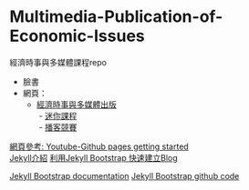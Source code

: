 # Multimedia-Publication-of-Economic-Issues
經濟時事與多媒體課程repo  

- 臉書  
- 網頁：  
    - [經濟時事與多媒體出版](https://github.com/tpemartin/Multimedia-Publication-of-Economic-Issues/)  
  - [迷你課程](https://github.com/ntpuecon/minicourses)  
  - [播客競賽](https://ntpuecon.github.io/podcastcompetition/)  



[網頁參考: Youtube-Github pages getting started](https://youtu.be/RaKX4A5EiQo?t=10m10s)  
[Jekyll介紹](https://wcc723.github.io/jekyll/2014/01/04/what-is-jekyll/)
[利用Jekyll Bootstrap 快速建立Blog](https://wcc723.github.io/jekyll/2014/01/12/jekyll-bootstrap/)  

[Jekyll Bootstrap documentation](https://github.com/plusjade/jekyllbootstrap.com)
[Jekyll Bootstrap github code](https://github.com/plusjade/jekyll-bootstrap)
